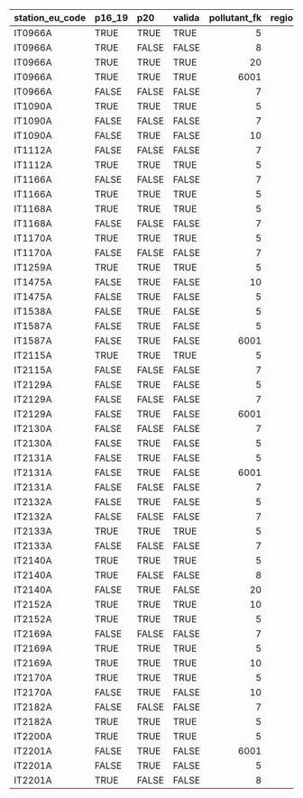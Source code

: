 

|station_eu_code |p16_19 |p20   |valida | pollutant_fk| region_id|regione               |provincia |
|:---------------|:------|:-----|:------|------------:|---------:|:---------------------|:---------|
|IT0966A         |TRUE   |TRUE  |TRUE   |            5|         6|FRIULI_VENEZIA_GIULIA |Udine     |
|IT0966A         |TRUE   |FALSE |FALSE  |            8|         6|FRIULI_VENEZIA_GIULIA |Udine     |
|IT0966A         |TRUE   |TRUE  |TRUE   |           20|         6|FRIULI_VENEZIA_GIULIA |Udine     |
|IT0966A         |TRUE   |TRUE  |TRUE   |         6001|         6|FRIULI_VENEZIA_GIULIA |Udine     |
|IT0966A         |FALSE  |FALSE |FALSE  |            7|         6|FRIULI_VENEZIA_GIULIA |Udine     |
|IT1090A         |TRUE   |TRUE  |TRUE   |            5|         6|FRIULI_VENEZIA_GIULIA |Trieste   |
|IT1090A         |FALSE  |FALSE |FALSE  |            7|         6|FRIULI_VENEZIA_GIULIA |Trieste   |
|IT1090A         |FALSE  |TRUE  |FALSE  |           10|         6|FRIULI_VENEZIA_GIULIA |Trieste   |
|IT1112A         |FALSE  |FALSE |FALSE  |            7|         6|FRIULI_VENEZIA_GIULIA |Pordenone |
|IT1112A         |TRUE   |TRUE  |TRUE   |            5|         6|FRIULI_VENEZIA_GIULIA |Pordenone |
|IT1166A         |FALSE  |FALSE |FALSE  |            7|         6|FRIULI_VENEZIA_GIULIA |Udine     |
|IT1166A         |TRUE   |TRUE  |TRUE   |            5|         6|FRIULI_VENEZIA_GIULIA |Udine     |
|IT1168A         |TRUE   |TRUE  |TRUE   |            5|         6|FRIULI_VENEZIA_GIULIA |Udine     |
|IT1168A         |FALSE  |FALSE |FALSE  |            7|         6|FRIULI_VENEZIA_GIULIA |Udine     |
|IT1170A         |TRUE   |TRUE  |TRUE   |            5|         6|FRIULI_VENEZIA_GIULIA |Udine     |
|IT1170A         |FALSE  |FALSE |FALSE  |            7|         6|FRIULI_VENEZIA_GIULIA |Udine     |
|IT1259A         |TRUE   |TRUE  |TRUE   |            5|         6|FRIULI_VENEZIA_GIULIA |Udine     |
|IT1475A         |FALSE  |TRUE  |FALSE  |           10|         6|FRIULI_VENEZIA_GIULIA |Trieste   |
|IT1475A         |FALSE  |TRUE  |FALSE  |            5|         6|FRIULI_VENEZIA_GIULIA |Trieste   |
|IT1538A         |FALSE  |TRUE  |FALSE  |            5|         6|FRIULI_VENEZIA_GIULIA |Gorizia   |
|IT1587A         |FALSE  |TRUE  |FALSE  |            5|         6|FRIULI_VENEZIA_GIULIA |Gorizia   |
|IT1587A         |FALSE  |TRUE  |FALSE  |         6001|         6|FRIULI_VENEZIA_GIULIA |Gorizia   |
|IT2115A         |TRUE   |TRUE  |TRUE   |            5|         6|FRIULI_VENEZIA_GIULIA |Pordenone |
|IT2115A         |FALSE  |FALSE |FALSE  |            7|         6|FRIULI_VENEZIA_GIULIA |Pordenone |
|IT2129A         |FALSE  |TRUE  |FALSE  |            5|         6|FRIULI_VENEZIA_GIULIA |Gorizia   |
|IT2129A         |FALSE  |FALSE |FALSE  |            7|         6|FRIULI_VENEZIA_GIULIA |Gorizia   |
|IT2129A         |FALSE  |TRUE  |FALSE  |         6001|         6|FRIULI_VENEZIA_GIULIA |Gorizia   |
|IT2130A         |FALSE  |FALSE |FALSE  |            7|         6|FRIULI_VENEZIA_GIULIA |Gorizia   |
|IT2130A         |FALSE  |TRUE  |FALSE  |            5|         6|FRIULI_VENEZIA_GIULIA |Gorizia   |
|IT2131A         |FALSE  |TRUE  |FALSE  |            5|         6|FRIULI_VENEZIA_GIULIA |Gorizia   |
|IT2131A         |FALSE  |TRUE  |FALSE  |         6001|         6|FRIULI_VENEZIA_GIULIA |Gorizia   |
|IT2131A         |FALSE  |FALSE |FALSE  |            7|         6|FRIULI_VENEZIA_GIULIA |Gorizia   |
|IT2132A         |FALSE  |TRUE  |FALSE  |            5|         6|FRIULI_VENEZIA_GIULIA |Gorizia   |
|IT2132A         |FALSE  |FALSE |FALSE  |            7|         6|FRIULI_VENEZIA_GIULIA |Gorizia   |
|IT2133A         |TRUE   |TRUE  |TRUE   |            5|         6|FRIULI_VENEZIA_GIULIA |Udine     |
|IT2133A         |FALSE  |FALSE |FALSE  |            7|         6|FRIULI_VENEZIA_GIULIA |Udine     |
|IT2140A         |TRUE   |TRUE  |TRUE   |            5|         6|FRIULI_VENEZIA_GIULIA |Udine     |
|IT2140A         |TRUE   |FALSE |FALSE  |            8|         6|FRIULI_VENEZIA_GIULIA |Udine     |
|IT2140A         |FALSE  |TRUE  |FALSE  |           20|         6|FRIULI_VENEZIA_GIULIA |Udine     |
|IT2152A         |TRUE   |TRUE  |TRUE   |           10|         6|FRIULI_VENEZIA_GIULIA |Udine     |
|IT2152A         |TRUE   |TRUE  |TRUE   |            5|         6|FRIULI_VENEZIA_GIULIA |Udine     |
|IT2169A         |FALSE  |FALSE |FALSE  |            7|         6|FRIULI_VENEZIA_GIULIA |Udine     |
|IT2169A         |TRUE   |TRUE  |TRUE   |            5|         6|FRIULI_VENEZIA_GIULIA |Udine     |
|IT2169A         |TRUE   |TRUE  |TRUE   |           10|         6|FRIULI_VENEZIA_GIULIA |Udine     |
|IT2170A         |TRUE   |TRUE  |TRUE   |            5|         6|FRIULI_VENEZIA_GIULIA |Udine     |
|IT2170A         |FALSE  |TRUE  |FALSE  |           10|         6|FRIULI_VENEZIA_GIULIA |Udine     |
|IT2182A         |FALSE  |FALSE |FALSE  |            7|         6|FRIULI_VENEZIA_GIULIA |Udine     |
|IT2182A         |TRUE   |TRUE  |TRUE   |            5|         6|FRIULI_VENEZIA_GIULIA |Udine     |
|IT2200A         |TRUE   |TRUE  |TRUE   |            5|         6|FRIULI_VENEZIA_GIULIA |Pordenone |
|IT2201A         |FALSE  |TRUE  |FALSE  |         6001|         6|FRIULI_VENEZIA_GIULIA |Pordenone |
|IT2201A         |FALSE  |TRUE  |FALSE  |            5|         6|FRIULI_VENEZIA_GIULIA |Pordenone |
|IT2201A         |TRUE   |FALSE |FALSE  |            8|         6|FRIULI_VENEZIA_GIULIA |Pordenone |
